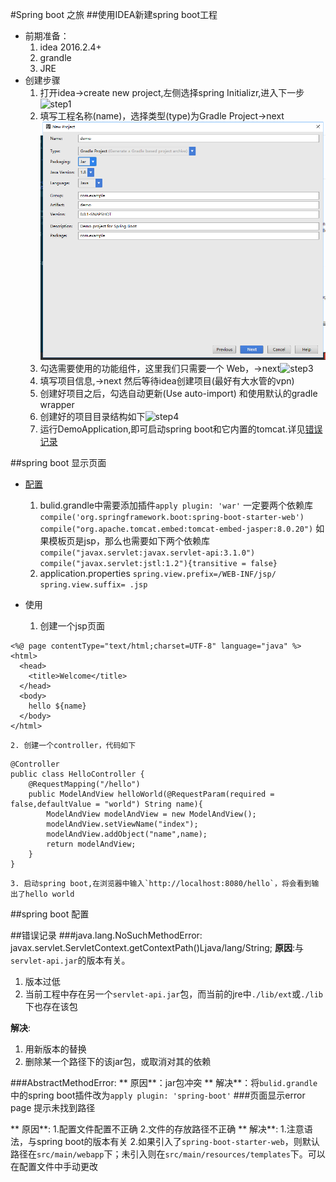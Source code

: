 #Spring boot 之旅
##使用IDEA新建spring boot工程
- 前期准备：
	1. idea 2016.2.4+
	2. grandle
	3. JRE
- 创建步骤
	1. 打开idea->create new project,左侧选择spring Initializr,进入下一步![step1](\picture/step1.png)
	2. 填写工程名称(name)，选择类型(type)为Gradle Project->next![step2](picture/step2.png)
	3. 勾选需要使用的功能组件，这里我们只需要一个 Web，->next![step3](picture/step3.png)
	4. 填写项目信息,->next 然后等待idea创建项目(最好有大水管的vpn)
	5. 创建好项目之后，勾选自动更新(Use auto-import) 和使用默认的gradle wrapper
	6. 创建好的项目目录结构如下![step4](picture/step4.png)
	7. 运行DemoApplication,即可启动spring boot和它内置的tomcat.详见[错误记录](#error)

##spring boot 显示页面
- [配置](#error1)
	1. bulid.grandle中需要添加插件`apply plugin: 'war'`
	 一定要两个依赖库
	`compile('org.springframework.boot:spring-boot-starter-web')`
	`compile("org.apache.tomcat.embed:tomcat-embed-jasper:8.0.20")`
	 如果模板页是jsp，那么也需要如下两个依赖库
	`compile("javax.servlet:javax.servlet-api:3.1.0")`
	`compile("javax.servlet:jstl:1.2"){transitive = false}`
	2. application.properties
	`spring.view.prefix=/WEB-INF/jsp/`
	`spring.view.suffix= .jsp`

- 使用
	1. 创建一个jsp页面
```
<%@ page contentType="text/html;charset=UTF-8" language="java" %>
<html>
  <head>
    <title>Welcome</title>
  </head>
  <body>
    hello ${name}
  </body>
</html>
```
	2. 创建一个controller，代码如下
```
@Controller
public class HelloController {
    @RequestMapping("/hello")
    public ModelAndView helloWorld(@RequestParam(required = false,defaultValue = "world") String name){
        ModelAndView modelAndView = new ModelAndView();
        modelAndView.setViewName("index");
        modelAndView.addObject("name",name);
        return modelAndView;
    }
}
```
	3. 启动spring boot,在浏览器中输入`http://localhost:8080/hello`，将会看到输出了hello world

##spring boot 配置

##错误记录
###java.lang.NoSuchMethodError:<span id="error"></span>
javax.servlet.ServletContext.getContextPath()Ljava/lang/String;
**原因**:与`servlet-api.jar`的版本有关。
1. 版本过低
2. 当前工程中存在另一个`servlet-api.jar`包，而当前的jre中`./lib/ext`或`./lib`下也存在该包

**解决**:
1. 用新版本的替换
2. 删除某一个路径下的该jar包，或取消对其的依赖

###AbstractMethodError:<span id="error1"></span>
** 原因**：jar包冲突
** 解决**：将`bulid.grandle`中的spring boot插件改为`apply plugin: 'spring-boot'`
###页面显示error page 提示未找到路径

** 原因**:
1.配置文件配置不正确
2.文件的存放路径不正确
** 解决**:
1.注意语法，与spring boot的版本有关
2.如果引入了`spring-boot-starter-web`，则默认路径在`src/main/webapp`下；未引入则在`src/main/resources/templates`下。可以在配置文件中手动更改
